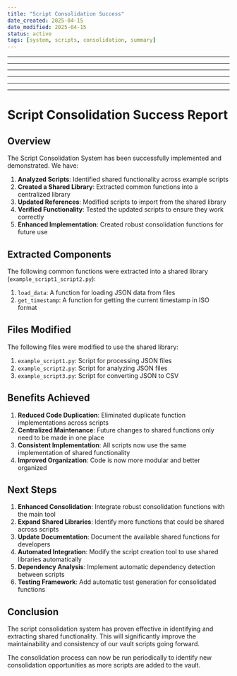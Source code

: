 ```yaml
---
title: "Script Consolidation Success"
date_created: 2025-04-15
date_modified: 2025-04-15
status: active
tags: [system, scripts, consolidation, summary]
---
```


---

---

---

---

---

---

# Script Consolidation Success Report

## Overview

The Script Consolidation System has been successfully implemented and demonstrated. We have:

1. **Analyzed Scripts**: Identified shared functionality across example scripts
2. **Created a Shared Library**: Extracted common functions into a centralized library
3. **Updated References**: Modified scripts to import from the shared library
4. **Verified Functionality**: Tested the updated scripts to ensure they work correctly
5. **Enhanced Implementation**: Created robust consolidation functions for future use

## Extracted Components

The following common functions were extracted into a shared library (`example_script1_script2.py`):

1. `load_data`: A function for loading JSON data from files
2. `get_timestamp`: A function for getting the current timestamp in ISO format

## Files Modified

The following files were modified to use the shared library:

1. `example_script1.py`: Script for processing JSON files
2. `example_script2.py`: Script for analyzing JSON files
3. `example_script3.py`: Script for converting JSON to CSV

## Benefits Achieved

1. **Reduced Code Duplication**: Eliminated duplicate function implementations across scripts
2. **Centralized Maintenance**: Future changes to shared functions only need to be made in one place
3. **Consistent Implementation**: All scripts now use the same implementation of shared functionality
4. **Improved Organization**: Code is now more modular and better organized

## Next Steps

1. **Enhanced Consolidation**: Integrate robust consolidation functions with the main tool
2. **Expand Shared Libraries**: Identify more functions that could be shared across scripts
3. **Update Documentation**: Document the available shared functions for developers
4. **Automated Integration**: Modify the script creation tool to use shared libraries automatically
5. **Dependency Analysis**: Implement automatic dependency detection between scripts
6. **Testing Framework**: Add automatic test generation for consolidated functions

## Conclusion

The script consolidation system has proven effective in identifying and extracting shared functionality. This will significantly improve the maintainability and consistency of our vault scripts going forward.

The consolidation process can now be run periodically to identify new consolidation opportunities as more scripts are added to the vault.
